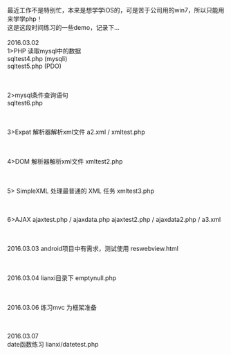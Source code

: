 最近工作不是特别忙，本来是想学学iOS的，可是苦于公司用的win7，所以只能用来学学php！<br>
这是这段时间练习的一些demo，记录下...
<br><br>
2016.03.02<br>
1>PHP 读取mysql中的数据 <br>
sqltest4.php (mysqli)<br>
sqltest5.php (PDO)<br>

<br><br>
2>mysql条件查询语句<br>
sqltest6.php <br>

<br><br>
3>Expat 解析器解析xml文件
a2.xml / xmltest.php

<br><br>
4>DOM 解析器解析xml文件
xmltest2.php

<br><br>
5> SimpleXML 处理最普通的 XML 任务
xmltest3.php

<br><br>
6>AJAX
ajaxtest.php / ajaxdata.php
ajaxtest2.php / ajaxdata2.php / a3.xml

<br><br>
2016.03.03
android项目中有需求，测试使用
reswebview.html

<br><br>
2016.03.04
lianxi目录下 emptynull.php

<br><br>
2016.03.06
练习mvc 为框架准备

<br><br>
2016.03.07<br>
date函数练习
lianxi/datetest.php
